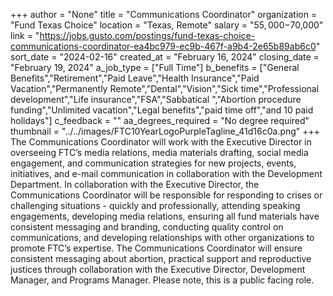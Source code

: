 +++
author = "None"
title = "Communications Coordinator"
organization = "Fund Texas Choice"
location = "Texas, Remote"
salary = "$55,000-$70,000"
link = "https://jobs.gusto.com/postings/fund-texas-choice-communications-coordinator-ea4bc979-ec9b-467f-a9b4-2e65b89ab6c0"
sort_date = "2024-02-16"
created_at = "February 16, 2024"
closing_date = "February 19, 2024"
a_job_type = ["Full Time"]
b_benefits = ["General Benefits","Retirement","Paid Leave","Health Insurance","Paid Vacation","Permanently Remote","Dental","Vision","Sick time","Professional development","Life insurance","FSA","Sabbatical ","Abortion procedure funding","Unlimited vacation","Legal benefits","paid time off","and 10 paid holidays"]
c_feedback = ""
aa_degrees_required = "No degree required"
thumbnail = "../../images/FTC10YearLogoPurpleTagline_41d16c0a.png"
+++
The Communications Coordinator will work with the Executive Director in overseeing FTC’s media relations, media materials drafting, social media engagement, and communication strategies for new projects, events, initiatives, and e-mail communication in collaboration with the Development Department. In collaboration with the Executive Director, the Communications Coordinator will be responsible for responding to crises or challenging situations - quickly and professionally, attending speaking engagements, developing media relations, ensuring all fund materials have consistent messaging and branding, conducting quality control on communications, and developing relationships with other organizations to promote FTC’s expertise. The Communications Coordinator will ensure consistent messaging about abortion, practical support and reproductive justices through collaboration with the Executive Director, Development Manager, and Programs Manager. Please note, this is a public facing role.